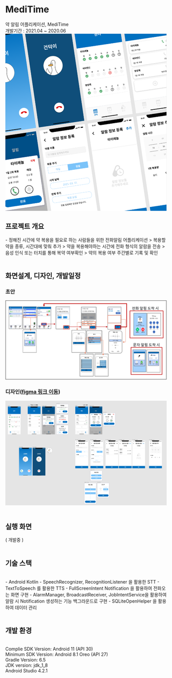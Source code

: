 # MediTime
약 알림 어플리케이션, MediTime<br>
개발기간 : 2021.04 ~ 2020.06
<img src="/readme_img/0.png" width=600 />
<h2>프로젝트 개요</h2>
- 정해진 시간에 약 복용을 필요로 하는 사람들을 위한 전화알림 어플리케이션
> 복용할 약을 종류, 시간대에 맞춰 추가
> 약을 복용해야하는 시간에 전화 형식의 알람을 전송
> 음성 인식 또는 터치를 통해 복약 여부확인
> 약의 복용 여부 주간별로 기록 및 확인
<br><br>
<h2>화면설계, 디자인, 개발일정</h2>
<h3>초안</h3>
<img src="/readme_img/1.png" width=600 />
<h3>디자인(<a href="https://www.figma.com/file/samkPpkufA59y3akwKmjty/MediTime?node-id=0%3A1">figma 링크 이동</a>)</h3>
<img src="/readme_img/2.png" width=600 />
<br><br>
<h2>실행 화면</h2>
( 개발중 )
<br><br>
<h2>기술 스택</h2><br>
- Android Kotlin
- SpeechRecognizer, RecognitionListener 을 활용한 STT
- TextToSpeech 를 활용한 TTS
- FullScreenIntent Notification 을 활용하여 전화오는 화면 구현
- AlarmManager, BroadcastReceiver, JobIntentService을 활용하여 알람 시 Notification 생성하는 기능 백그라운드로 구현
- SQLiteOpenHelper 을 활용하여 데이터 관리
<br><br>
<h2>개발 환경</h2><br>
Complie SDK Version: Android 11 (API 30) <br>
Minimum SDK Version: Android 8.1 Oreo (API 27) <br>
Gradle Version: 6.5 <br>
JDK version: jdk_1_8 <br>
Android Studio 4.2.1 <br>
